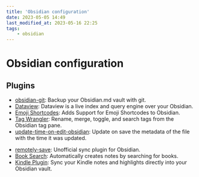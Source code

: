 ```yaml
---
title: 'Obsidian configuration'
date: 2023-05-05 14:49
last_modified_at: 2023-05-16 22:25
tags:
    - obsidian
---
```


# Obsidian configuration

## Plugins

-   [obsidian-git](https://github.com/denolehov/obsidian-git): Backup your Obsidian.md vault with git.
-   [Dataview](https://blacksmithgu.github.io/obsidian-dataview/): Dataview is a live index and query engine over your Obsidian.
-   [Emoji Shortcodes](https://github.com/phibr0/obsidian-emoji-shortcodes): Adds Support for Emoji Shortcodes to Obsidian.
-   [Tag Wrangler](https://github.com/pjeby/tag-wrangler): Rename, merge, toggle, and search tags from the Obsidian tag pane.
-   [update-time-on-edit-obsidian](https://github.com/beaussan/update-time-on-edit-obsidian): Update on save the metadata of the file with the time it was updated.
*   [remotely-save](https://github.com/remotely-save/remotely-save): Unofficial sync plugin for Obsidian.
*   [Book Search](https://github.com/anpigon/obsidian-book-search-plugin): Automatically creates notes by searching for books.
* [Kindle Plugin](https://github.com/hadynz/obsidian-kindle-plugin): Sync your Kindle notes and highlights directly into your Obsidian vault.
